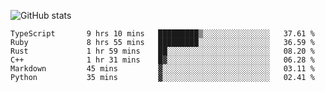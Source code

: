![GitHub stats](https://github-readme-stats.vercel.app/api?username=ksk001100&show_icons=true&theme=tokyonight)

<!--START_SECTION:waka-->

```text
TypeScript       9 hrs 10 mins   █████████▒░░░░░░░░░░░░░░░   37.61 %
Ruby             8 hrs 55 mins   █████████░░░░░░░░░░░░░░░░   36.59 %
Rust             1 hr 59 mins    ██░░░░░░░░░░░░░░░░░░░░░░░   08.20 %
C++              1 hr 31 mins    █▓░░░░░░░░░░░░░░░░░░░░░░░   06.28 %
Markdown         45 mins         ▓░░░░░░░░░░░░░░░░░░░░░░░░   03.11 %
Python           35 mins         ▓░░░░░░░░░░░░░░░░░░░░░░░░   02.41 %
```

<!--END_SECTION:waka-->
